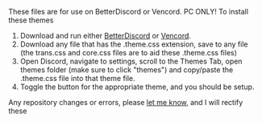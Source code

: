 These files are for use on BetterDiscord or Vencord.
PC ONLY!
To install these themes

1. Download and run either [BetterDiscord](https://betterdiscord.app/) or [Vencord](https://vencord.dev/).
2. Download any file that has the .theme.css extension, save to any file (the trans.css and core.css files are to aid these .theme.css files)
3. Open Discord, navigate to settings, scroll to the Themes Tab, open themes folder (make sure to click "themes") and copy/paste the .theme.css file into that theme file.
4. Toggle the button for the appropriate theme, and you should be setup.

Any repository changes or errors, please [let me know](mailto:admin@mazeymoos.com), and I will rectify these

